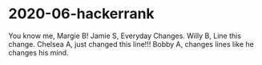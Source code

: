 # 2020-06-hackerrank

You know me, Margie B!
Jamie S, Everyday Changes.
Willy B, Line this change.
Chelsea A, just changed this line!!!
Bobby A, changes lines like he changes his mind.

